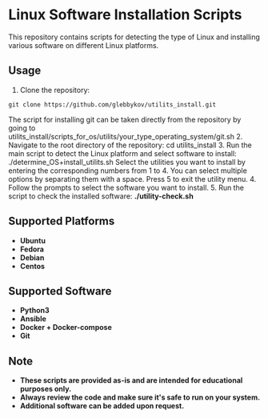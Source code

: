 # Linux Software Installation Scripts

This repository contains scripts for detecting the type of Linux and installing various software on different Linux platforms.

## Usage

1. Clone the repository:
```
git clone https://github.com/glebbykov/utilits_install.git
```
The script for installing git can be taken directly from the repository by going to utilits_install/scripts_for_os/utilits/your_type_operating_system/git.sh
2. Navigate to the root directory of the repository:
cd utilits_install
3. Run the main script to detect the Linux platform and select software to install:
./determine_OS+install_utilits.sh
Select the utilities you want to install by entering the corresponding numbers from 1 to 4. You can select multiple options by separating them with a space. Press 5 to exit the utility menu.
4. Follow the prompts to select the software you want to install.
5. Run the script to check the installed software:
**./utility-check.sh**

## Supported Platforms

- __Ubuntu__
- __Fedora__
- __Debian__
- __Centos__

## Supported Software

- __Python3__
- __Ansible__
- __Docker + Docker-compose__
- __Git__

## Note

- __These scripts are provided as-is and are intended for educational purposes only.__
- __Always review the code and make sure it's safe to run on your system.__
- __Additional software can be added upon request.__
